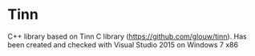 # Tinn
C++ library based on Tinn C library (https://github.com/glouw/tinn).
Has been created and checked with Visual Studio 2015 on Windows 7 x86
